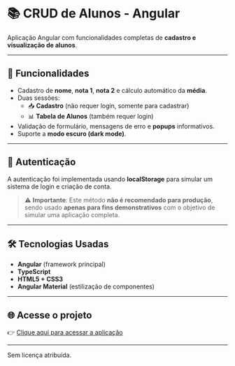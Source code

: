 # 📚 CRUD de Alunos - Angular

Aplicação Angular com funcionalidades completas de **cadastro e visualização de alunos**.

---

## 🔧 Funcionalidades

- Cadastro de **nome**, **nota 1**, **nota 2** e cálculo automático da **média**.
- Duas sessões:
  - 📥 **Cadastro** (não requer login, somente para cadastrar)
  - 📊 **Tabela de Alunos** (também requer login)
- Validação de formulário, mensagens de erro e **popups** informativos.
- Suporte a **modo escuro (dark mode)**.

---

## 🔐 Autenticação

A autenticação foi implementada usando **localStorage** para simular um sistema de login e criação de conta.

> ⚠️ **Importante**: Este método **não é recomendado para produção**, sendo usado **apenas para fins demonstrativos** com o objetivo de simular uma aplicação completa.

---

## 🛠 Tecnologias Usadas

- **Angular** (framework principal)
- **TypeScript**
- **HTML5 + CSS3**
- **Angular Material** (estilização de componentes)

---


## 🌐 Acesse o projeto

👉 [Clique aqui para acessar a aplicação](https://crud-angular-virid-three.vercel.app/cadastrar)

---

Sem licença atribuída.
